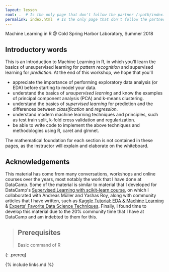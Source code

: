 ```yaml
---
layout: lesson
root: .  # Is the only page that don't follow the partner /:path/index.html
permalink: index.html  # Is the only page that don't follow the partner /:path/index.html
---
```

Machine Learning in R @ Cold Spring Harbor Laboratory, Summer 2018
## Introductory words

This is an Introduction to Machine Learning in R, in which you'll learn the basics of unsupervised learning for _pattern recognition_ and supervised learning for _prediction_. At the end of this workshop, we hope that you'll

* appreciate the importance of performing exploratory data analysis (or EDA) before starting to model your data.
* understand the basics of _unsupervised learning_ and know the examples of principal component analysis (PCA) and k-means clustering.
* understand the basics of _supervised learning_ for prediction and the differences between _classification_ and _regression_.
* understand modern machine learning techniques and principles, such as test train split, k-fold cross validation and regularization.
* be able to write code to implement the above techniques and methodologies using R, caret and glmnet.

The mathematical foundation for each section is not contained in these pages, as the instructor will explain and elaborate on the whiteboard.

## Acknowledgements

This material has come from many conversations, workshops and online courses over the years, most notably the work that I have done at DataCamp. Some of the material is similar to material that I developed for DataCamp's [
Supervised Learning with scikit-learn course](https://www.datacamp.com/courses/supervised-learning-with-scikit-learn), on which I collaborated with Andreas Müller and Yashas Roy, along with community articles that I have written, such as [Kaggle Tutorial: EDA & Machine Learning](https://www.datacamp.com/community/tutorials/kaggle-machine-learning-eda) & [Experts' Favorite Data Science Techniques](https://www.datacamp.com/community/tutorials/data-science-techniques-dataframed). Finally, I found time to develop this material due to the 20% community time that I have at DataCamp and am indebted to them for this.


> ## Prerequisites
>
> Basic command of R
>
{: .prereq}

{% include links.md %}
